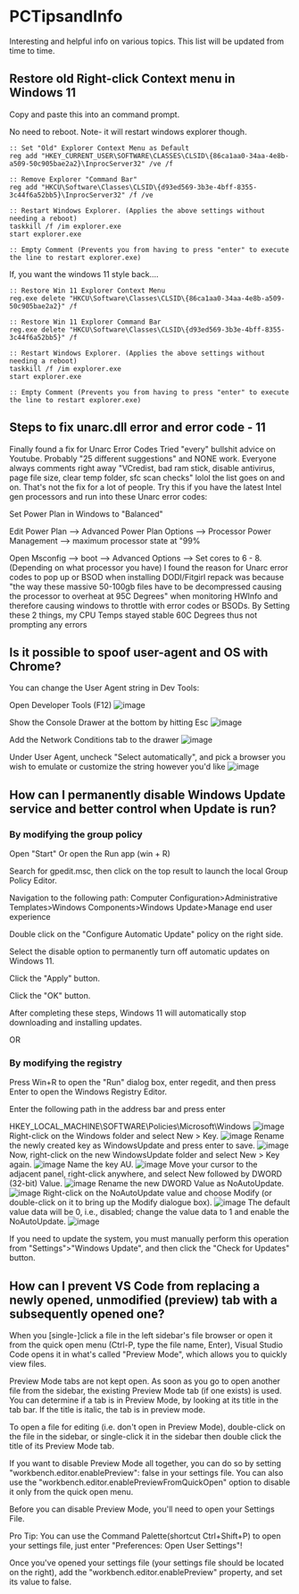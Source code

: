 # PCTipsandInfo
Interesting and helpful info on various topics.
This list will be updated from time to time.

## Restore old Right-click Context menu in Windows 11
Copy and paste this into an command prompt.

No need to reboot. Note- it will restart windows explorer though.
```
:: Set "Old" Explorer Context Menu as Default
reg add "HKEY_CURRENT_USER\SOFTWARE\CLASSES\CLSID\{86ca1aa0-34aa-4e8b-a509-50c905bae2a2}\InprocServer32" /ve /f

:: Remove Explorer "Command Bar"
reg add "HKCU\Software\Classes\CLSID\{d93ed569-3b3e-4bff-8355-3c44f6a52bb5}\InprocServer32" /f /ve

:: Restart Windows Explorer. (Applies the above settings without needing a reboot)
taskkill /f /im explorer.exe
start explorer.exe

:: Empty Comment (Prevents you from having to press "enter" to execute the line to restart explorer.exe)
```
If, you want the windows 11 style back....
```
:: Restore Win 11 Explorer Context Menu
reg.exe delete "HKCU\Software\Classes\CLSID\{86ca1aa0-34aa-4e8b-a509-50c905bae2a2}" /f

:: Restore Win 11 Explorer Command Bar
reg.exe delete "HKCU\Software\Classes\CLSID\{d93ed569-3b3e-4bff-8355-3c44f6a52bb5}" /f

:: Restart Windows Explorer. (Applies the above settings without needing a reboot)
taskkill /f /im explorer.exe
start explorer.exe

:: Empty Comment (Prevents you from having to press "enter" to execute the line to restart explorer.exe)
```


## Steps to fix unarc.dll error and error code - 11
Finally found a fix for Unarc Error Codes
Tried "every" bullshit advice on Youtube. Probably "25 different suggestions" and NONE work.
Everyone always comments right away "VCredist, bad ram stick, disable antivirus, page file size, clear temp folder, sfc scan checks" lolol the list goes on and on. That's not the fix for a lot of people.
Try this if you have the latest Intel gen processors and run into these Unarc error codes:

Set Power Plan in Windows to "Balanced"

Edit Power Plan --> Advanced Power Plan Options --> Processor Power Management --> maximum processor state at "99%

Open Msconfig --> boot --> Advanced Options --> Set cores to 6 - 8. (Depending on what processor you have)
I found the reason for Unarc error codes to pop up or BSOD when installing DODI/Fitgirl repack was because "the way these massive 50-100gb files have to be decompressed causing the processor to overheat at 95C Degrees" when monitoring HWInfo and therefore causing windows to throttle with error codes or BSODs. By Setting these 2 things, my CPU Temps stayed stable 60C Degrees thus not prompting any errors

## Is it possible to spoof user-agent and OS with Chrome?

You can change the User Agent string in Dev Tools:

Open Developer Tools (F12)
![image](https://github.com/user-attachments/assets/3ad81010-bd50-4d82-b825-a7a02bee8155)


Show the Console Drawer at the bottom by hitting Esc
![image](https://github.com/user-attachments/assets/68f036eb-c23f-4f39-86bb-47780f3d1c4a)


Add the Network Conditions tab to the drawer
![image](https://github.com/user-attachments/assets/cd22e85d-0cae-4d9b-8a16-2f89770c2691)


Under User Agent, uncheck "Select automatically", and pick a browser you wish to emulate or customize the string however you'd like
![image](https://github.com/user-attachments/assets/1639e539-de0c-4a1d-9b57-780983ec6359)


## How can I permanently disable Windows Update service and better control when Update is run?

### By modifying the group policy

Open "Start" Or open the Run app (win + R)

Search for gpedit.msc, then click on the top result to launch the local Group Policy Editor.

Navigation to the following path: Computer Configuration>Administrative Templates>Windows Components>Windows Update>Manage end user experience

Double click on the "Configure Automatic Update" policy on the right side.

Select the disable option to permanently turn off automatic updates on Windows 11.

Click the "Apply" button.

Click the "OK" button.

After completing these steps, Windows 11 will automatically stop downloading and installing updates.

OR

### By modifying the registry
Press Win+R to open the "Run" dialog box, enter regedit, and then press Enter to open the Windows Registry Editor.

Enter the following path in the address bar and press enter

HKEY_LOCAL_MACHINE\SOFTWARE\Policies\Microsoft\Windows
![image](https://github.com/user-attachments/assets/ddb0e006-3787-44b8-a3f0-e982b09abeeb)
Right-click on the Windows folder and select New > Key.
![image](https://github.com/user-attachments/assets/0e331f4c-c162-42b4-9079-efc8534a0e66)
Rename the newly created key as WindowsUpdate and press enter to save.
![image](https://github.com/user-attachments/assets/1ff73105-c3f0-4452-aa52-519eb2dc1c56)
Now, right-click on the new WindowsUpdate folder and select New > Key again.
![image](https://github.com/user-attachments/assets/157adb6c-8956-438b-8d54-c5aebfab82b0)
Name the key AU.
![image](https://github.com/user-attachments/assets/38969ca0-2654-4b28-9035-6b8a0468614c)
Move your cursor to the adjacent panel, right-click anywhere, and select New followed by DWORD (32-bit) Value.
![image](https://github.com/user-attachments/assets/1250417a-888b-4058-845a-4569617837a2)
Rename the new DWORD Value as NoAutoUpdate.
![image](https://github.com/user-attachments/assets/8adaf0e4-aac9-4c4c-b196-7a48394a64d0)
Right-click on the NoAutoUpdate value and choose Modify (or double-click on it to bring up the Modify dialogue box).
![image](https://github.com/user-attachments/assets/00bb5f68-515a-4a55-a0a8-b13bdfadc6fd)
The default value data will be 0, i.e., disabled; change the value data to 1 and enable the NoAutoUpdate.
![image](https://github.com/user-attachments/assets/5783b4e7-3a2e-4d26-b4ef-2b4f77228a06)


If you need to update the system, you must manually perform this operation from "Settings">"Windows Update", and then click the "Check for Updates" button.

## How can I prevent VS Code from replacing a newly opened, unmodified (preview) tab with a subsequently opened one?
When you [single-]click a file in the left sidebar's file browser or open it from the quick open menu (Ctrl-P, type the file name, Enter), Visual Studio Code opens it in what's called "Preview Mode", which allows you to quickly view files.

Preview Mode tabs are not kept open. As soon as you go to open another file from the sidebar, the existing Preview Mode tab (if one exists) is used. You can determine if a tab is in Preview Mode, by looking at its title in the tab bar. If the title is italic, the tab is in preview mode.

To open a file for editing (i.e. don't open in Preview Mode), double-click on the file in the sidebar, or single-click it in the sidebar then double click the title of its Preview Mode tab.

If you want to disable Preview Mode all together, you can do so by setting "workbench.editor.enablePreview": false in your settings file. You can also use the "workbench.editor.enablePreviewFromQuickOpen" option to disable it only from the quick open menu.

Before you can disable Preview Mode, you'll need to open your Settings File.

Pro Tip: You can use the Command Palette(shortcut Ctrl+Shift+P) to open your settings file, just enter "Preferences: Open User Settings"!

Once you've opened your settings file (your settings file should be located on the right), add the "workbench.editor.enablePreview" property, and set its value to false.






